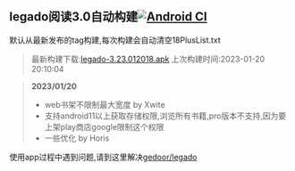 ## legado阅读3.0自动构建[![Android CI](https://github.com/10bits/gedoor-Build/workflows/Android%20CI/badge.svg)](https://github.com/10bits/gedoor-Build/actions)

默认从最新发布的tag构建,每次构建会自动清空18PlusList.txt

> 最新构建下载:[legado-3.23.012018.apk](https://github.com/ligusx/gedoor-Build/releases/download/legado-3.23.012018/legado-3.23.012018.apk) 上次构建时间:2023-01-20 20:10:04
<!--start-->
> **2023/01/20**
> 
> * web书架不限制最大宽度 by Xwite
> * 支持android11以上获取存储权限,浏览所有书籍,pro版本不支持,因为要上架play商店google限制这个权限
> * 一些优化 by Horis
<!--end-->
  
使用app过程中遇到问题,请到这里解决[gedoor/legado](https://github.com/gedoor/legado/issues)

